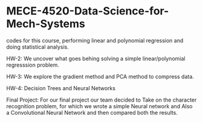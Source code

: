 # MECE-4520-Data-Science-for-Mech-Systems
codes for this course, performing linear and polynomial regression and doing statistical analysis.

HW-2: We uncover what goes behing solving a simple linear/polynomial regresssion problem.

HW-3: We explore the gradient method and PCA method to compress data.

HW-4: Decision Trees and Neural Networks

Final Project: For our final project our team decided to Take on the character recognition problem, for which we wrote a simple Neural network and Also a
               Convolutional Neural Network and then compared both the results.
